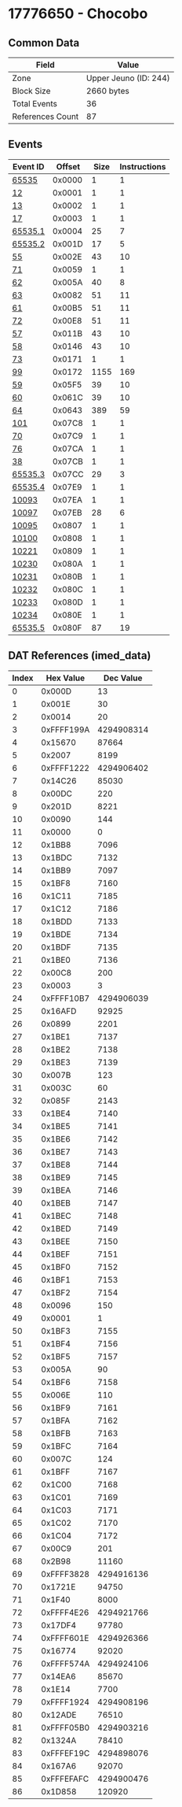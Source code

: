 # 17776650 - Chocobo

## Common Data

| Field            | Value                 |
|------------------|-----------------------|
| Zone             | Upper Jeuno (ID: 244) |
| Block Size       | 2660 bytes            |
| Total Events     | 36                    |
| References Count | 87                    |

## Events

| Event ID                | Offset   |   Size |   Instructions |
|-------------------------|----------|--------|----------------|
| [65535](./65535.md)     | 0x0000   |      1 |              1 |
| [12](./12.md)           | 0x0001   |      1 |              1 |
| [13](./13.md)           | 0x0002   |      1 |              1 |
| [17](./17.md)           | 0x0003   |      1 |              1 |
| [65535.1](./65535.1.md) | 0x0004   |     25 |              7 |
| [65535.2](./65535.2.md) | 0x001D   |     17 |              5 |
| [55](./55.md)           | 0x002E   |     43 |             10 |
| [71](./71.md)           | 0x0059   |      1 |              1 |
| [62](./62.md)           | 0x005A   |     40 |              8 |
| [63](./63.md)           | 0x0082   |     51 |             11 |
| [61](./61.md)           | 0x00B5   |     51 |             11 |
| [72](./72.md)           | 0x00E8   |     51 |             11 |
| [57](./57.md)           | 0x011B   |     43 |             10 |
| [58](./58.md)           | 0x0146   |     43 |             10 |
| [73](./73.md)           | 0x0171   |      1 |              1 |
| [99](./99.md)           | 0x0172   |   1155 |            169 |
| [59](./59.md)           | 0x05F5   |     39 |             10 |
| [60](./60.md)           | 0x061C   |     39 |             10 |
| [64](./64.md)           | 0x0643   |    389 |             59 |
| [101](./101.md)         | 0x07C8   |      1 |              1 |
| [70](./70.md)           | 0x07C9   |      1 |              1 |
| [76](./76.md)           | 0x07CA   |      1 |              1 |
| [38](./38.md)           | 0x07CB   |      1 |              1 |
| [65535.3](./65535.3.md) | 0x07CC   |     29 |              3 |
| [65535.4](./65535.4.md) | 0x07E9   |      1 |              1 |
| [10093](./10093.md)     | 0x07EA   |      1 |              1 |
| [10097](./10097.md)     | 0x07EB   |     28 |              6 |
| [10095](./10095.md)     | 0x0807   |      1 |              1 |
| [10100](./10100.md)     | 0x0808   |      1 |              1 |
| [10221](./10221.md)     | 0x0809   |      1 |              1 |
| [10230](./10230.md)     | 0x080A   |      1 |              1 |
| [10231](./10231.md)     | 0x080B   |      1 |              1 |
| [10232](./10232.md)     | 0x080C   |      1 |              1 |
| [10233](./10233.md)     | 0x080D   |      1 |              1 |
| [10234](./10234.md)     | 0x080E   |      1 |              1 |
| [65535.5](./65535.5.md) | 0x080F   |     87 |             19 |

## DAT References (imed_data)

|   Index | Hex Value   |   Dec Value |
|---------|-------------|-------------|
|       0 | 0x000D      |          13 |
|       1 | 0x001E      |          30 |
|       2 | 0x0014      |          20 |
|       3 | 0xFFFF199A  |  4294908314 |
|       4 | 0x15670     |       87664 |
|       5 | 0x2007      |        8199 |
|       6 | 0xFFFF1222  |  4294906402 |
|       7 | 0x14C26     |       85030 |
|       8 | 0x00DC      |         220 |
|       9 | 0x201D      |        8221 |
|      10 | 0x0090      |         144 |
|      11 | 0x0000      |           0 |
|      12 | 0x1BB8      |        7096 |
|      13 | 0x1BDC      |        7132 |
|      14 | 0x1BB9      |        7097 |
|      15 | 0x1BF8      |        7160 |
|      16 | 0x1C11      |        7185 |
|      17 | 0x1C12      |        7186 |
|      18 | 0x1BDD      |        7133 |
|      19 | 0x1BDE      |        7134 |
|      20 | 0x1BDF      |        7135 |
|      21 | 0x1BE0      |        7136 |
|      22 | 0x00C8      |         200 |
|      23 | 0x0003      |           3 |
|      24 | 0xFFFF10B7  |  4294906039 |
|      25 | 0x16AFD     |       92925 |
|      26 | 0x0899      |        2201 |
|      27 | 0x1BE1      |        7137 |
|      28 | 0x1BE2      |        7138 |
|      29 | 0x1BE3      |        7139 |
|      30 | 0x007B      |         123 |
|      31 | 0x003C      |          60 |
|      32 | 0x085F      |        2143 |
|      33 | 0x1BE4      |        7140 |
|      34 | 0x1BE5      |        7141 |
|      35 | 0x1BE6      |        7142 |
|      36 | 0x1BE7      |        7143 |
|      37 | 0x1BE8      |        7144 |
|      38 | 0x1BE9      |        7145 |
|      39 | 0x1BEA      |        7146 |
|      40 | 0x1BEB      |        7147 |
|      41 | 0x1BEC      |        7148 |
|      42 | 0x1BED      |        7149 |
|      43 | 0x1BEE      |        7150 |
|      44 | 0x1BEF      |        7151 |
|      45 | 0x1BF0      |        7152 |
|      46 | 0x1BF1      |        7153 |
|      47 | 0x1BF2      |        7154 |
|      48 | 0x0096      |         150 |
|      49 | 0x0001      |           1 |
|      50 | 0x1BF3      |        7155 |
|      51 | 0x1BF4      |        7156 |
|      52 | 0x1BF5      |        7157 |
|      53 | 0x005A      |          90 |
|      54 | 0x1BF6      |        7158 |
|      55 | 0x006E      |         110 |
|      56 | 0x1BF9      |        7161 |
|      57 | 0x1BFA      |        7162 |
|      58 | 0x1BFB      |        7163 |
|      59 | 0x1BFC      |        7164 |
|      60 | 0x007C      |         124 |
|      61 | 0x1BFF      |        7167 |
|      62 | 0x1C00      |        7168 |
|      63 | 0x1C01      |        7169 |
|      64 | 0x1C03      |        7171 |
|      65 | 0x1C02      |        7170 |
|      66 | 0x1C04      |        7172 |
|      67 | 0x00C9      |         201 |
|      68 | 0x2B98      |       11160 |
|      69 | 0xFFFF3828  |  4294916136 |
|      70 | 0x1721E     |       94750 |
|      71 | 0x1F40      |        8000 |
|      72 | 0xFFFF4E26  |  4294921766 |
|      73 | 0x17DF4     |       97780 |
|      74 | 0xFFFF601E  |  4294926366 |
|      75 | 0x16774     |       92020 |
|      76 | 0xFFFF574A  |  4294924106 |
|      77 | 0x14EA6     |       85670 |
|      78 | 0x1E14      |        7700 |
|      79 | 0xFFFF1924  |  4294908196 |
|      80 | 0x12ADE     |       76510 |
|      81 | 0xFFFF05B0  |  4294903216 |
|      82 | 0x1324A     |       78410 |
|      83 | 0xFFFEF19C  |  4294898076 |
|      84 | 0x167A6     |       92070 |
|      85 | 0xFFFEFAFC  |  4294900476 |
|      86 | 0x1D858     |      120920 |
